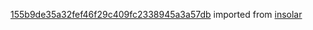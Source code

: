 [155b9de35a32fef46f29c409fc2338945a3a57db](https://github.com/insolar/insolar/commit/155b9de35a32fef46f29c409fc2338945a3a57db) imported from [insolar](https://github.com/insolar/insolar)
